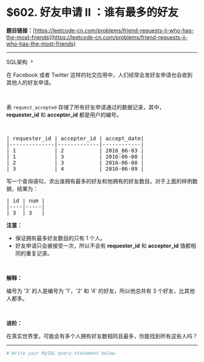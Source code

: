 # $602. 好友申请 II ：谁有最多的好友

**题目链接：**[https://leetcode-cn.com/problems/friend-requests-ii-who-has-the-most-friends](https://leetcode-cn.com/problems/friend-requests-ii-who-has-the-most-friends)

---

<div class="content__1Y2H">
 <div class="sql-schema-wrapper__1jqS">
  <a class="sql-schema-link__1VAC">SQL架构
   <svg viewbox="0 0 24 24" width="1em" height="1em" class="css-1lc17o4-icon">
    <path fill-rule="evenodd" d="M10 6L8.59 7.41 13.17 12l-4.58 4.59L10 18l6-6z"></path>
   </svg></a>
 </div>
 <div class="notranslate">
  <p>在 Facebook 或者 Twitter 这样的社交应用中，人们经常会发好友申请也会收到其他人的好友申请。</p> 
  <p>&nbsp;</p> 
  <p>表&nbsp;<code>request_accepted</code>&nbsp;存储了所有好友申请通过的数据记录，其中， <strong>requester_id</strong>&nbsp;和 <strong>accepter_id</strong>&nbsp;都是用户的编号。</p> 
  <p>&nbsp;</p> 
  <pre class="language-text">| requester_id | accepter_id | accept_date|
|--------------|-------------|------------|
| 1            | 2           | 2016_06-03 |
| 1            | 3           | 2016-06-08 |
| 2            | 3           | 2016-06-08 |
| 3            | 4           | 2016-06-09 |
</pre> 
  <p>写一个查询语句，求出谁拥有最多的好友和他拥有的好友数目。对于上面的样例数据，结果为：</p> 
  <pre class="language-text">| id | num |
|----|-----|
| 3  | 3   |
</pre> 
  <p><strong>注意：</strong></p> 
  <ul> 
   <li>保证拥有最多好友数目的只有 1 个人。</li> 
   <li>好友申请只会被接受一次，所以不会有&nbsp;<strong>requester_id</strong>&nbsp;和&nbsp;<strong>accepter_id</strong>&nbsp;值都相同的重复记录。</li> 
  </ul> 
  <p>&nbsp;</p> 
  <p><strong>解释：</strong></p> 
  <p>编号为 '3' 的人是编号为 '1'，'2' 和 '4' 的好友，所以他总共有 3 个好友，比其他人都多。</p> 
  <p>&nbsp;</p> 
  <p><strong>进阶：</strong></p> 
  <p>在真实世界里，可能会有多个人拥有好友数相同且最多，你能找到所有这些人吗？</p> 
 </div>
</div>

---

```sh
# Write your MySQL query statement below
```